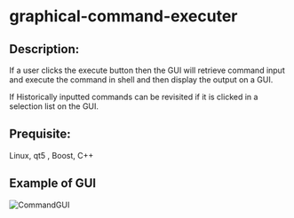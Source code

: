 # graphical-command-executer

## Description:
If a user clicks the execute button then the GUI will retrieve command input and execute the command in shell and then display the output on a GUI. 

If Historically inputted commands can be revisited if it is clicked in a selection list on the GUI.

## Prequisite:
Linux, qt5 , Boost, C++

## Example of GUI
![CommandGUI](https://user-images.githubusercontent.com/51099306/139191563-52160bd2-8c5c-4100-8f2f-b4ba194ee655.png)
